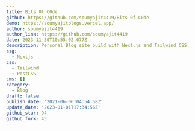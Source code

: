 ```yaml
---
title: Bits 0f C0de
github: https://github.com/soumyajit4419/Bits-0f-C0de
demo: https://soumyajitblogs.vercel.app/
author: soumyajit4419
author_link: https://github.com/soumyajit4419
date: 2023-11-30T10:55:02.077Z
description: Personal Blog site build with Next.js and Tailwind CSS.
ssg:
  - Nextjs
css:
  - Tailwind
  - PostCSS
cms: []
category:
  - Blog
draft: false
publish_date: '2021-06-06T04:54:58Z'
update_date: '2023-01-01T17:34:56Z'
github_star: 94
github_fork: 45
---
```


